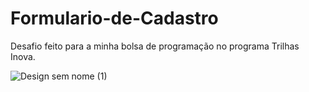 # Formulario-de-Cadastro
Desafio feito para a minha bolsa de programação no programa Trilhas Inova.

![Design sem nome (1)](https://github.com/luizcarlos001/Formulario-de-Cadastro/assets/146375880/bfea7db7-dcc3-4eaa-b052-cc1789e19b85)

